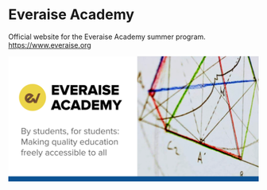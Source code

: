 # Everaise Academy
Official website for the Everaise Academy summer program. https://www.everaise.org

![Everaise Banner](./banner.jpg)
